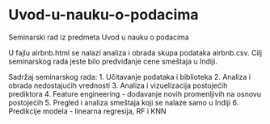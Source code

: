 # Uvod-u-nauku-o-podacima

Seminarski rad iz predmeta Uvod u nauku o podacima 

U fajlu airbnb.html se nalazi analiza i obrada skupa podataka airbnb.csv. 
Cilj seminarskog rada jeste bilo predviđanje cene smeštaja u Indiji. 

Sadržaj seminarskog rada: 
    1. Učitavanje podataka i biblioteka 
    2. Analiza i obrada nedostajućih vrednosti
    3. Analiza i vizuelizacija postojećih prediktora 
    4. Feature engineering - dodavanje novih promenljivih na osnovu postojećih 
    5. Pregled i analiza smeštaja koji se nalaze samo u Indiji 
    6. Predikcije modela - linearna regresija, RF i KNN 
